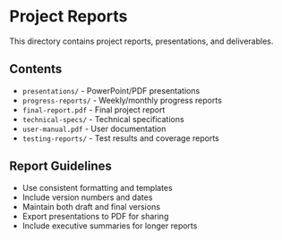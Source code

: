 # Project Reports

This directory contains project reports, presentations, and deliverables.

## Contents
- `presentations/` - PowerPoint/PDF presentations
- `progress-reports/` - Weekly/monthly progress reports
- `final-report.pdf` - Final project report
- `technical-specs/` - Technical specifications
- `user-manual.pdf` - User documentation
- `testing-reports/` - Test results and coverage reports

## Report Guidelines
- Use consistent formatting and templates
- Include version numbers and dates
- Maintain both draft and final versions
- Export presentations to PDF for sharing
- Include executive summaries for longer reports
